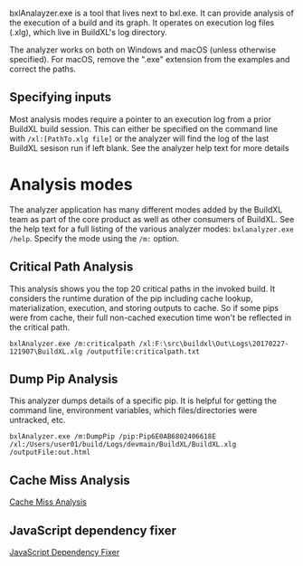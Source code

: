 bxlAnalayzer.exe is a tool that lives next to bxl.exe. It can provide analysis of the execution of a build and its graph. It operates on execution log files (.xlg), which live in BuildXL's log directory.

The analyzer works on both on Windows and macOS (unless otherwise specified). For macOS, remove the ".exe" extension from the examples and correct the paths.

## Specifying inputs
Most analysis modes require a pointer to an execution log from a prior BuildXL build session. This can either be specified on the command line with `/xl:[PathTo.xlg file]` or the analyzer will find the log of the last BuildXL sesison run if left blank. See the analyzer help text for more details

# Analysis modes
The analyzer application has many different modes added by the BuildXL team as part of the core product as well as other consumers of BuildXL. See the help text for a full listing of the various analyzer modes: `bxlanalyzer.exe /help`. Specify the mode using the `/m:` option.

## Critical Path Analysis
This analysis shows you the top 20 critical paths in the invoked build. It considers the runtime duration of the pip including cache lookup, materialization, execution, and storing outputs to cache. So if some pips were from cache, their full non-cached execution time won't be reflected in the critical path. 

`bxlAnalyzer.exe /m:criticalpath /xl:F:\src\buildxl\Out\Logs\20170227-121907\BuildXL.xlg /outputfile:criticalpath.txt`

## Dump Pip Analysis
This analyzer dumps details of a specific pip. It is helpful for getting the command line, environment variables, which files/directories were untracked, etc.

`bxlAnalyzer.exe /m:DumpPip /pip:Pip6E0AB6802406618E /xl:/Users/user01/build/Logs/devmain/BuildXL/BuildXL.xlg /outputFile:out.html`

## Cache Miss Analysis
[Cache Miss Analysis](./Cache-Miss-Analysis.md)

## JavaScript dependency fixer
[JavaScript Dependency Fixer](./Javascript-dependency-fixer.md)
